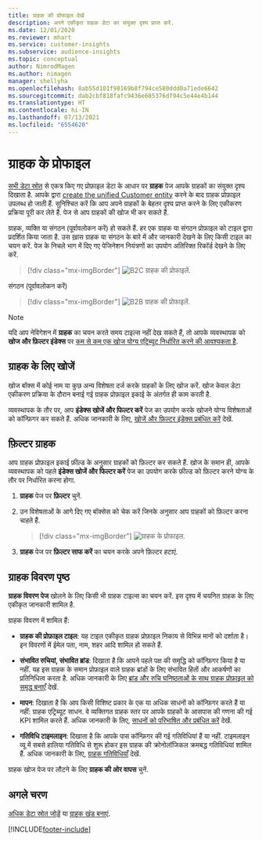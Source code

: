 ```yaml
---
title: ग्राहक की प्रोफाइल देखें
description: अपने एकीकृत ग्राहक डेटा का संयुक्त दृश्य प्राप्त करें.
ms.date: 12/01/2020
ms.reviewer: mhart
ms.service: customer-insights
ms.subservice: audience-insights
ms.topic: conceptual
author: NimrodMagen
ms.author: nimagen
manager: shellyha
ms.openlocfilehash: 8ab55d101f98169b8f794ce580ddd0a71ede6642
ms.sourcegitcommit: dab2cbf818fafc9436e685376df94c5e44e4b144
ms.translationtype: HT
ms.contentlocale: hi-IN
ms.lasthandoff: 07/13/2021
ms.locfileid: "6554620"
---
```

# <a name="customer-profiles"></a>ग्राहक के प्रोफाइल

[सभी डेटा स्रोत](data-sources.md) से एकत्र किए गए प्रोफ़ाइल डेटा के आधार पर **ग्राहक** पेज आपके ग्राहकों का संयुक्त दृश्य दिखाता है. आपके द्वारा [create the unified Customer entity](data-unification.md) करने के बाद ग्राहक प्रोफ़ाइल उपलब्ध हो जाती हैं. सुनिश्चित करें कि आप अपने ग्राहकों के बेहतर दृश्य प्राप्त करने के लिए एकीकरण प्रक्रिया पूरी कर लेते हैं. पेज से आप ग्राहकों की खोज भी कर सकते हैं.

ग्राहक, व्यक्ति या संगठन (पूर्वावलोकन करें) हो सकते हैं. हर एक ग्राहक या संगठन प्रोफ़ाइल को टाइल द्वारा प्रदर्शित किया जाता है. उस ख़ास ग्राहक या संगठन के बारे में और जानकारी देखने के लिए किसी टाइल का चयन करें. पेज के निचले भाग में दिए गए पेजिनेशन नियंत्रणों का उपयोग अतिरिक्त रिकॉर्ड देखने के लिए करें.

> [!div class="mx-imgBorder"] 
> ![B2C ग्राहक की प्रोफाइलें.](media/profiles-customers.png "B2C ग्राहक की प्रोफाइलें")

संगठन (पूर्वावलोकन करें)
> [!div class="mx-imgBorder"] 
> ![B2B ग्राहक की प्रोफाइलें.](media/profile-customers-b2b.png "B2B ग्राहक की प्रोफाइलें")

> [!NOTE]
> यदि आप नेविगेशन में **ग्राहक** का चयन करते समय टाइल्स नहीं देख सकते हैं, तो आपके व्यवस्थापक को **खोज और फ़िल्टर इंडेक्स** पर [कम से कम एक खोज योग्य एट्रिब्यूट निर्धारित करने की आवश्यकता है](search-filter-index.md).

## <a name="search-for-customers"></a>ग्राहक के लिए खोजें

खोज बॉक्स में कोई नाम या कुछ अन्य विशेषता दर्ज करके ग्राहकों के लिए खोज करें. खोज केवल डेटा एकीकरण प्रक्रिया के दौरान बनाई गई ग्राहक प्रोफ़ाइल इकाई के अंतर्गत ही काम करती है.

व्यवस्थापक के तौर पर, आप **इंडेक्स खोजें और फिल्टर करें** पेज का उपयोग करके खोजने योग्य विशेषताओं को कॉन्फ़िगर कर सकते हैं. अधिक जानकारी के लिए, [खोजें और फ़िल्टर इंडेक्स प्रबंधित करें](search-filter-index.md) देखें.

## <a name="filter-customers"></a>फ़िल्टर ग्राहक

आप ग्राहक प्रोफ़ाइल इकाई फ़ील्ड के अनुसार ग्राहकों को फ़िल्टर कर सकते हैं. खोज के समान ही, आपके व्यवस्थापक को पहले **इंडेक्स खोजें और फिल्टर करें** पेज का उपयोग करके फ़ील्ड को फ़िल्टर करने योग्य के तौर पर निर्धारित करना होगा.

1. **ग्राहक** पेज पर **फ़िल्टर** चुनें.

2. उन विशेषताओं के आगे दिए गए बॉक्सेस को चेक करें जिनके अनुसार आप ग्राहकों को फ़िल्टर करना चाहते हैं.

   > [!div class="mx-imgBorder"] 
   > ![ग्राहक के प्रोफाइल.](media/profiles-customers3.png "ग्राहक के प्रोफाइल")

3. **ग्राहक** पेज पर **फ़िल्टर साफ करें** का चयन करके अपने फ़िल्टर हटाएं.

##  <a name="customer-details-page"></a>ग्राहक विवरण पृष्ठ

**ग्राहक विवरण पेज** खोलने के लिए किसी भी ग्राहक टाइल्स का चयन करें. इस दृश्य में चयनित ग्राहक के लिए एकीकृत जानकारी शामिल है.

ग्राहक विवरण में शामिल हैं:

-   **ग्राहक की प्रोफ़ाइल टाइल**: यह टाइल एकीकृत ग्राहक प्रोफ़ाइल निकाय से विभिन्न मानों को दर्शाता है। इन विवरणों में ईमेल पता, नाम, शहर आदि शामिल हो सकते हैं. 

-   **संभावित रुचियां, संभावित ब्रांड**: दिखाता है कि आपने पहले पक्ष की समृद्धि को कॉन्फ़िगर किया है या नहीं. यह इस ग्राहक के समान प्रोफ़ाइल वाले ग्राहक ब्रांडों के लिए संभावित हितों और आकर्षणों का प्रतिनिधित्व करता है. अधिक जानकारी के लिए [ब्रांड और रुचि घनिष्‍ठताओं के साथ ग्राहक प्रोफ़ाइल को समृद्ध बनाएँ](enrichment-microsoft.md) देखें.

-   **मापन**: दिखाता है कि आप किसी विशिष्ट प्रकार के एक या अधिक साधनों को कॉन्फ़िगर करते हैं या नहीं: ग्राहक एट्रिब्यूट साधन. वे व्यक्तिगत ग्राहक स्तर पर आपके ग्राहकों के आसपास की गणना की गई KPI शामिल करते हैं. अधिक जानकारी के लिए, [साधनों को परिभाषित और प्रबंधित करें](measures.md) देखें.

-   **गतिविधि टाइमलाइन**: दिखाता है कि आपके पास कॉन्फ़िगर की गई गतिविधियां हैं या नहीं. टाइमलाइन व्यू में सबसे हालिया गतिविधि से शुरू होकर इस ग्राहक की क्रोनोलॉजिकल क्रमबद्ध गतिविधियां शामिल हैं. अधिक जानकारी के लिए, [ग्राहक गतिविधियाँ](activities.md) देखें.

ग्राहक खोज पेज पर लौटने के लिए **ग्राहक की ओर वापस** चुनें.

## <a name="next-steps"></a>अगले चरण

[अधिक डेटा स्रोत जोड़ें](data-sources.md) या [ग्राहक खंड बनाएं](segments.md).


[!INCLUDE[footer-include](../includes/footer-banner.md)]
